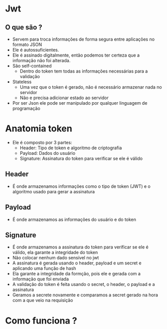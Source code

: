 # Jwt

## O que são ?
- Servem para troca informações de forma segura entre aplicações no formato JSON
- Ele é autossuficientes.
- Ele é assinado digitalmente, então podemos ter certeza que a informação não foi alterada.
- São self-contained
  - Dentro do token tem todas as informações necessárias para a validação
- Stateless
  - Uma vez que o token é gerado, não é necessário armazenar nada no servidor
  - Não e precisa adicionar estado ao servidor 
- Por ser Json ele pode ser manipulado por qualquer linguagem de programação
# Anatomia token
- Ele é composto por 3 partes:
  - Header: Tipo de token e algoritmo de criptografia
  - Payload: Dados do usuário
  - Signature: Assinatura do token para verificar se ele é válido
## Header 
- É onde armazenamos informações como o tipo de token (JWT) e o algoritmo usado para gerar a assinatura
## Payload
- É onde armazenamos as informações do usuário e do token
## Signature
- É onde armazenamos a assinatura do token para verificar se ele é válido, ela garante a integridade do token
- Não colocar nenhum dado sensível no jwt
- A assinatura é gerada usando o header, payload e um secret e aplicando uma função de hash
- Ela garante a integridade da formção, pois ele e gerada com a informação que foi enviada
- A validação do token é feita usando o secret, o header, o payload e a assinatura
- Geramos a secrete novamente e comparamos a secret gerado na hora com a que veio na requisição 

# Como funciona ?
